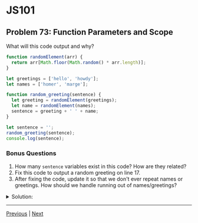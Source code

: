 # JS101
## Problem 73: Function Parameters and Scope

What will this code output and why?

```js
function randomElement(arr) {
  return arr[Math.floor(Math.random() * arr.length)];
}

let greetings = ['hello', 'howdy'];
let names = ['homer', 'marge'];

function random_greeting(sentence) {
  let greeting = randomElement(greetings);
  let name = randomElement(names);
  sentence = greeting + ' ' + name;
}

let sentence = '';
random_greeting(sentence);
console.log(sentence);
```

### Bonus Questions
1. How many `sentence` variables exist in this code? How are they related?
2. Fix this code to output a random greeting on line 17.
3. After fixing the code, update it so that we don't ever repeat names or greetings. How should we handle running out of names/greetings?

<details>
<summary>Solution:</summary>

**Output:**
```
(empty string)
```

**Explanation:**

The issue is that `sentence` is a parameter in `random_greeting`, which makes it a local variable. When we pass `sentence` to the function on line 16, we're passing the value `''` (an empty string). Inside the function, the parameter `sentence` is reassigned to a greeting, but this only affects the local parameter, not the outer `sentence` variable. Strings are primitives, so they're passed by value, not by reference.

**Bonus Questions:**

1. Two `sentence` variables exist:
   - The outer `sentence` on line 15 (in the global scope)
   - The parameter `sentence` on line 9 (local to `random_greeting`)
   
   They're not related except that the outer one's value is passed to initialize the parameter. Changes to the parameter don't affect the outer variable.

2. Fix by returning the greeting:

```js
function random_greeting() {  // Remove parameter
  let greeting = randomElement(greetings);
  let name = randomElement(names);
  return greeting + ' ' + name;  // Return instead of reassign
}

let sentence = random_greeting();  // Capture return value
console.log(sentence);  // Now logs a random greeting
```

3. Track used values and handle depletion:

```js
function randomElement(arr) {
  return arr[Math.floor(Math.random() * arr.length)];
}

let greetings = ['hello', 'howdy', 'hi', 'hey'];
let names = ['homer', 'marge', 'bart', 'lisa'];
let usedGreetings = [];
let usedNames = [];

function random_greeting() {
  // Check if we've run out
  if (usedGreetings.length >= greetings.length || 
      usedNames.length >= names.length) {
    return "No more unique combinations available!";
    // Or: throw new Error("Out of greetings/names!");
    // Or: reset the used arrays
  }
  
  // Get unused greeting
  let greeting;
  do {
    greeting = randomElement(greetings);
  } while (usedGreetings.includes(greeting));
  usedGreetings.push(greeting);
  
  // Get unused name
  let name;
  do {
    name = randomElement(names);
  } while (usedNames.includes(name));
  usedNames.push(name);
  
  return greeting + ' ' + name;
}

console.log(random_greeting());
console.log(random_greeting());
```

Alternative approach using index tracking:
```js
let greetingIdx = 0;
let nameIdx = 0;

function random_greeting() {
  if (greetingIdx >= greetings.length || nameIdx >= names.length) {
    return "No more combinations!";
  }
  
  let result = greetings[greetingIdx] + ' ' + names[nameIdx];
  greetingIdx++;
  nameIdx++;
  return result;
}
```

</details>

---

[Previous](72.md) | [Next](74.md)

